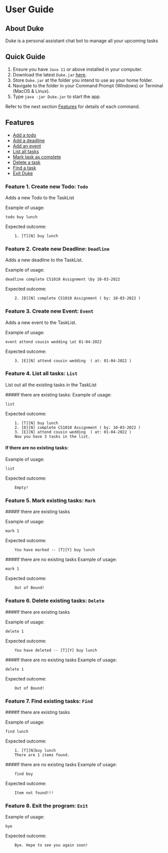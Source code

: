 # User Guide
## About Duke
Duke is a personal assistant chat bot to manage all your upcoming tasks


## Quick Guide
1. Ensure you have `Java 11` or above installed in your computer.
1. Download the latest `Duke.jar` [here](https://github.com/benchan911/duke/releases).
1. Store `Duke.jar` at the folder you intend to use as your home folder.
1. Navigate to the folder in your Command Prompt (Windows) or Terminal (MacOS & Linux).
1. Type `java -jar Duke.jar` to start the app.

Refer to the next section [Features](#features) for details of each command.


## Features 
- [Add a todo](#feature-1-create-new-todo-todo)
- [Add a deadline](#feature-2-create-new-deadline-deadline)
- [Add an event](#feature-3-create-new-event-event)
- [List all tasks](#feature-4-list-all-tasks-list)
- [Mark task as complete](#feature-5-mark-existing-tasks-mark)
- [Delete a task](#feature-6-delete-existing-tasks-delete)
- [Find a task](#feature-7-find-existing-tasks-find)
- [Exit Duke](#feature-8-exit-the-program-exit)

### Feature 1. Create new Todo: `Todo`
Adds a new Todo to the TaskList 

Example of usage:

    todo buy lunch
    
Expected outcome:

        1. [T][N] buy lunch
    
### Feature 2. Create new Deadline: `Deadline`
Adds a new deadline to the TaskList.


Example of usage:

    deadline complete CS1010 Assignment \by 10-03-2022
    
Expected outcome:

        2. [D][N] complete CS1010 Assignment ( by: 10-03-2022 ) 

### Feature 3. Create new Event: `Event` 
Adds a new event to the TaskList.
                               

Example of usage:

    event attend cousin wedding \at 01-04-2022

Expected outcome:

        3. [E][N] attend cousin wedding  ( at: 01-04-2022 ) 
        
### Feature 4. List all tasks: `List`
List out all the existing tasks in the TaskList

####If there are existing tasks:
Example of usage:

    list

Expected outcome:

        1. [T][N] buy lunch
        2. [D][N] complete CS1010 Assignment ( by: 10-03-2022 ) 
        3. [E][N] attend cousin wedding  ( at: 01-04-2022 ) 
        Now you have 3 tasks in the list.
    
    
#### If there are no existing tasks:
Example of usage:

    list

Expected outcome:

        Empty!

### Feature 5. Mark existing tasks: `Mark`


####If there are existing tasks

Example of usage:

    mark 1

Expected outcome:

        You have marked -- [T][Y] buy lunch

####If there are no existing tasks
Example of usage:

    mark 1

Expected outcome:

        Out of Bound!
    
### Feature 6. Delete existing tasks: `Delete`

####If there are existing tasks

Example of usage:

    delete 1

Expected outcome:

        You have deleted -- [T][Y] buy lunch

####If there are no existing tasks
Example of usage:

    delete 1

Expected outcome:

        Out of Bound!
    
### Feature 7. Find existing tasks: `Find`

####If there are existing tasks

Example of usage:

    find lunch

Expected outcome:

        1. [T][N]buy lunch
        There are 1 items found.

####If there are no existing tasks
Example of usage:

        find boy
Expected outcome:

        Item not found!!!


### Feature 8. Exit the program: `Exit`

Example of usage:

    bye

Expected outcome:

        Bye. Hope to see you again soon!
